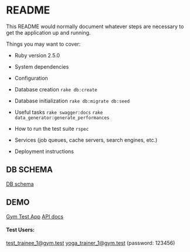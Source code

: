 # README

This README would normally document whatever steps are necessary to get the
application up and running.

Things you may want to cover:

* Ruby version
2.5.0

* System dependencies

* Configuration

* Database creation
`rake db:create`

* Database initialization
`rake db:migrate db:seed`

* Useful tasks
`rake swagger:docs`
`rake data_generator:generate_performances`

* How to run the test suite
`rspec`

* Services (job queues, cache servers, search engines, etc.)

* Deployment instructions

## DB SCHEMA
[DB schema](https://dbdiagram.io/d/5f35a059e1246d54aa2d45c8)

## DEMO
[Gym Test App](https://gym-test-project.herokuapp.com/)
[API docs](https://gym-test-project.herokuapp.com/api-docs)

#### Test Users:
test_trainee_1@gym.test
yoga_trainer_1@gym.test
(password: 123456)
